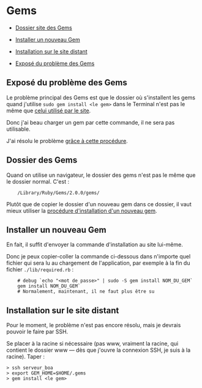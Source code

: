 # Gems


* [Dossier site des Gems](#dossierdesgems)
* [Installer un nouveau Gem](#installerunnouveaugem)
* [Installation sur le site distant](#installationsurlesitedistant)


* [Exposé du problème des Gems](#exposeduproblemedesgems)
<a name='exposeduproblemedesgems'></a>

## Exposé du problème des Gems

Le problème principal des Gems est que le dossier où s'installent les gems quand j'utilise `sudo gem install <le gem>` dans le Terminal n'est pas le même que [celui utilisé par le site](#dossierdesgems).

Donc j'ai beau charger un gem par cette commande, il ne sera pas utilisable.

J'ai résolu le problème [grâce à cette procédure](#installerunnouveaugem).

<a name='dossierdesgems'></a>

## Dossier des Gems

Quand on utilise un navigateur, le dossier des gems n'est pas le même que le dossier normal. C'est :

        /Library/Ruby/Gems/2.0.0/gems/

Plutôt que de copier le dossier d'un nouveau gem dans ce dossier, il vaut mieux utiliser la [procédure d'installation d'un nouveau gem](#installerunnouveaugem).



<a name='installerunnouveaugem'></a>

## Installer un nouveau Gem

En fait, il suffit d'envoyer la commande d'installation au site lui-même.

Donc je peux copier-coller la commande ci-dessous dans n'importe quel fichier qui sera lu au chargement de l'application, par exemple à la fin du fichier `./lib/required.rb` :

        # debug `echo "<mot de passe>" | sudo -S gem install NOM_DU_GEM`
        gem install NOM_DU_GEM`
        # Normalement, maintenant, il ne faut plus être su

<a name='installationsurlesitedistant'></a>

## Installation sur le site distant

Pour le moment, le problème n'est pas encore résolu, mais je devrais pouvoir le faire par SSH.

Se placer à la racine si nécessaire (pas www, vraiment la racine, qui contient le dossier www — dès que j'ouvre la connexion SSH, je suis à la racine). Taper :

    > ssh serveur_boa
    > export GEM_HOME=$HOME/.gems
    > gem install <le gem>
